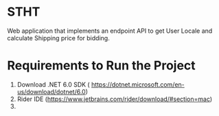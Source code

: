 # STHT
Web application that implements an endpoint API to get User Locale and 
calculate Shipping price for bidding.

# Requirements to Run the Project
 1. Download .NET 6.0 SDK ( https://dotnet.microsoft.com/en-us/download/dotnet/6.0)
2. Rider IDE (https://www.jetbrains.com/rider/download/#section=mac)
3. 
